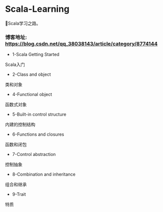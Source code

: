 # Scala-Learning
🐙Scala学习之路。


### 博客地址: https://blog.csdn.net/qq_38038143/article/category/8774144

+ 1-Scala Getting Started

Scala入门

+ 2-Class and object

类和对象

+ 4-Functional object

函数式对象

+ 5-Built-in control structure

内建的控制结构

+ 6-Functions and closures

函数和闭包

+ 7-Control abstraction

控制抽象

+ 8-Combination and inheritance

组合和继承

+ 9-Trait

特质

